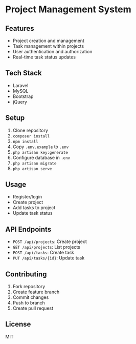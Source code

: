 # Project Management System

## Features
- Project creation and management
- Task management within projects
- User authentication and authorization
- Real-time task status updates

## Tech Stack
- Laravel
- MySQL
- Bootstrap
- jQuery

## Setup
1. Clone repository
2. `composer install`
3. `npm install`
4. Copy `.env.example` to `.env`
5. `php artisan key:generate`
6. Configure database in `.env`
7. `php artisan migrate`
8. `php artisan serve`

## Usage
- Register/login
- Create project
- Add tasks to project
- Update task status

## API Endpoints
- `POST /api/projects`: Create project
- `GET /api/projects`: List projects
- `POST /api/tasks`: Create task
- `PUT /api/tasks/{id}`: Update task

## Contributing
1. Fork repository
2. Create feature branch
3. Commit changes
4. Push to branch
5. Create pull request

## License
MIT
